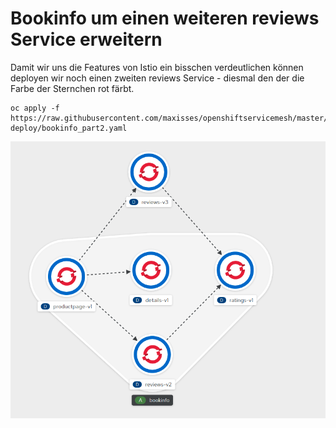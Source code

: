 # Bookinfo um einen weiteren reviews Service erweitern

Damit wir uns die Features von Istio ein bisschen verdeutlichen können deployen wir noch einen zweiten reviews Service - diesmal den der die Farbe der Sternchen rot färbt.

```text
oc apply -f https://raw.githubusercontent.com/maxisses/openshiftservicemesh/master/00-deploy/bookinfo_part2.yaml
```

![](../../../.gitbook/assets/image%20%28124%29.png)

